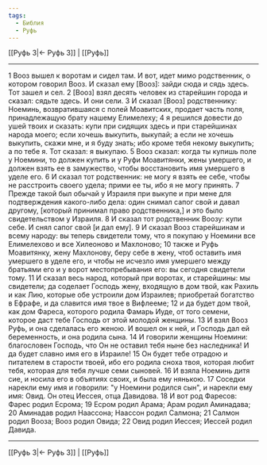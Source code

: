 ```yaml
---
tags:
  - Библия
  - Руфь
---
```

[[Руфь 3|← Руфь 3]] | [[Руфь]]

---
1 Вооз вышел к воротам и сидел там. И вот, идет мимо родственник, о котором говорил Вооз. И сказал ему [Вооз]: зайди сюда и сядь здесь. Тот зашел и сел.
2 [Вооз] взял десять человек из старейшин города и сказал: сядьте здесь. И они сели.
3 И сказал [Вооз] родственнику: Ноеминь, возвратившаяся с полей Моавитских, продает часть поля, принадлежащую брату нашему Елимелеху;
4 я решился довести до ушей твоих и сказать: купи при сидящих здесь и при старейшинах народа моего; если хочешь выкупить, выкупай; а если не хочешь выкупить, скажи мне, и я буду знать; ибо кроме тебя некому выкупить; а по тебе я. Тот сказал: я выкупаю.
5 Вооз сказал: когда ты купишь поле у Ноемини, то должен купить и у Руфи Моавитянки, жены умершего, и должен взять ее в замужество, чтобы восстановить имя умершего в уделе его.
6 И сказал тот родственник: не могу я взять ее себе, чтобы не расстроить своего удела; прими ее ты, ибо я не могу принять.
7 Прежде такой был обычай у Израиля при выкупе и при мене для подтверждения какого-либо дела: один снимал сапог свой и давал другому, [который принимал право родственника,] и это было свидетельством у Израиля.
8 И сказал тот родственник Воозу: купи себе. И снял сапог свой [и дал ему].
9 И сказал Вооз старейшинам и всему народу: вы теперь свидетели тому, что я покупаю у Ноемини все Елимелехово и все Хилеоново и Махлоново;
10 также и Руфь Моавитянку, жену Махлонову, беру себе в жену, чтоб оставить имя умершего в уделе его, и чтобы не исчезло имя умершего между братьями его и у ворот местопребывания его: вы сегодня свидетели тому.
11 И сказал весь народ, который при воротах, и старейшины: мы свидетели; да соделает Господь жену, входящую в дом твой, как Рахиль и как Лию, которые обе устроили дом Израилев; приобретай богатство в Ефрафе, и да славится имя твое в Вифлееме;
12 и да будет дом твой, как дом Фареса, которого родила Фамарь Иуде, от того семени, которое даст тебе Господь от этой молодой женщины.
13 И взял Вооз Руфь, и она сделалась его женою. И вошел он к ней, и Господь дал ей беременность, и она родила сына.
14 И говорили женщины Ноемини: благословен Господь, что Он не оставил тебя ныне без наследника! И да будет славно имя его в Израиле!
15 Он будет тебе отрадою и питателем в старости твоей, ибо его родила сноха твоя, которая любит тебя, которая для тебя лучше семи сыновей.
16 И взяла Ноеминь дитя сие, и носила его в объятиях своих, и была ему нянькою.
17 Соседки нарекли ему имя и говорили: "у Ноемини родился сын", и нарекли ему имя: Овид. Он отец Иессея, отца Давидова.
18 И вот род Фаресов: Фарес родил Есрома;
19 Есром родил Арама; Арам родил Аминадава;
20 Аминадав родил Наассона; Наассон родил Салмона;
21 Салмон родил Вооза; Вооз родил Овида;
22 Овид родил Иессея; Иессей родил Давида.

---
[[Руфь 3|← Руфь 3]] | [[Руфь]]